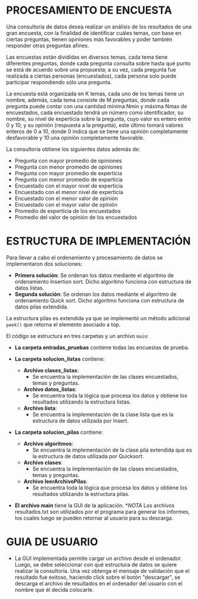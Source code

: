 # **PROCESAMIENTO DE ENCUESTA**

Una consultoría de datos desea realizar un análisis de los resultados de una gran encuesta, 
con la finalidad de identificar cuáles temas, con base en ciertas preguntas, 
tienen opiniones más favorables y poder también responder otras preguntas afines.

Las encuestas están divididas en diversos temas, cada tema
tiene diferentes preguntas, donde cada pregunta consulta sobre hasta qué punto se está de
acuerdo sobre una propuesta; a su vez, cada pregunta fue realizada a ciertas personas
(encuestados), cada persona solo puede participar respondiendo sólo
una pregunta.

La encuesta está organizada en K temas, cada uno de los temas tiene un
nombre, además, cada tema consiste de M preguntas, donde cada pregunta
puede contar con una cantidad mínima Nmin y máxima Nmax de encuestados,
cada encuestado tendrá un número como identificador, su nombre, su nivel de
experticia sobre la pregunta, cuyo valor es entero entre 0 y 10, y su opinión
(respuesta a la pregunta), este último tomará valores enteros de 0 a 10, donde 0
indica que se tiene una opinión completamente desfavorable y 10 una opinión
completamente favorable.

La consultoría obtiene los siguientes datos además de:

- Pregunta con mayor promedio de opiniones
- Pregunta con menor promedio de opiniones
- Pregunta con mayor promedio de experticia
- Pregunta con menor promedio de experticia
- Encuestado con el mayor nivel de experticia
- Encuestado con el menor nivel de experticia
- Encuestado con el menor valor de opinión
- Encuestado con el mayor valor de opinión
- Promedio de experticia de los encuestados
- Promedio del valor de opinión de los encuestados

# **ESTRUCTURA DE IMPLEMENTACIÓN**

Para llevar a cabo el ordenamiento y procesamiento de datos se implementaron dos soluciones:

- **Primera solución**: Se ordenan los datos mediante el algoritmo de ordenamiento Insertion sort. Dicho algoritmo funciona con estructura de datos listas.
- **Segunda solución**: Se ordenan los datos mediante el algoritmo de ordenamiento Quick sort. Dicho algoritmo funciona con estructura de datos pilas extendida.

La estructura pilas es extendida ya que se implementó un método adicional `peek()` que retorna el elemento asociado a top.

El código se estructura en tres carpetas y un archivo `main`:

- **La carpeta entradas_pruebas** contiene todas las encuestas de prueba.

- **La carpeta solucion_listas** contiene:
  - **Archivo clases_listas**:
    - Se encuentra la implementación de las clases encuestados, temas y preguntas.
  - **Archivo datos_listas**:
    - Se encuentra toda la lógica que procesa los datos y obtiene los resultados utilizando la estructura listas.
  - **Archivo lista**:
    - Se encuentra la implementación de la clase lista que es la estructura de datos utilizada por Insert.

- **La carpeta solucion_pilas** contiene:
  - **Archivo algoritmos**:
    - Se encuentra la implementación de la clase pila extendida que es la estructura de datos utilizada por Quicksort.
  - **Archivo clases**:
    - Se encuentra la implementación de las clases encuestados, temas y preguntas.
  - **Archivo leerArchivoPilas**:
    - Se encuentra toda la lógica que procesa los datos y obtiene los resultados utilizando la estructura pilas.

- **El archivo main** tiene la GUI de la aplicación.
**NOTA*
  Los archivos resultados.txt son utilizados por el programa para generar los informes, los cuales luego se pueden retornar al usuario para su descarga.

# **GUIA DE USUARIO**
- La GUI implementada permite cargar un archivo desde el ordenador. Luego, se debe seleccionar con qué estructura de datos
  se quiere realizar la consultoría. Una vez obtenga el mensaje de validación que el resultado fue exitoso, haciendo click sobre el botón
  "descargar", se descarga el archivo de resultados en el ordenador del usuario con el nombre que él decida colocarle.





    
    
      


